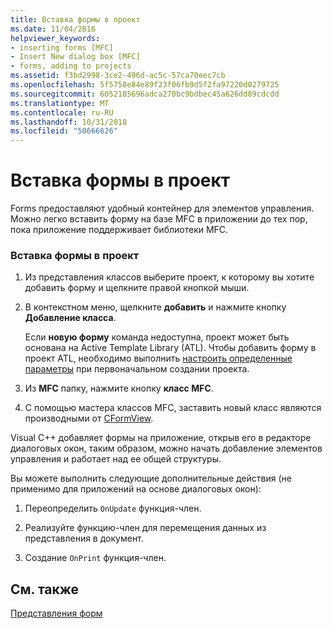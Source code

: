 ```yaml
---
title: Вставка формы в проект
ms.date: 11/04/2016
helpviewer_keywords:
- inserting forms [MFC]
- Insert New dialog box [MFC]
- forms, adding to projects
ms.assetid: f3bd2998-3ce2-496d-ac5c-57ca70eec7cb
ms.openlocfilehash: 5f5758e84e89f23f06fb9d5f2fa97220d0279725
ms.sourcegitcommit: 6052185696adca270bc9bdbec45a626dd89cdcdd
ms.translationtype: MT
ms.contentlocale: ru-RU
ms.lasthandoff: 10/31/2018
ms.locfileid: "50666626"
---
```

# <a name="inserting-a-form-into-a-project"></a>Вставка формы в проект

Forms предоставляют удобный контейнер для элементов управления. Можно легко вставить форму на базе MFC в приложении до тех пор, пока приложение поддерживает библиотеки MFC.

### <a name="to-insert-a-form-into-your-project"></a>Вставка формы в проект

1. Из представления классов выберите проект, к которому вы хотите добавить форму и щелкните правой кнопкой мыши.

1. В контекстном меню, щелкните **добавить** и нажмите кнопку **Добавление класса**.

   Если **новую форму** команда недоступна, проект может быть основана на Active Template Library (ATL). Чтобы добавить форму в проект ATL, необходимо выполнить [настроить определенные параметры](../atl/reference/application-settings-atl-project-wizard.md) при первоначальном создании проекта.

1. Из **MFC** папку, нажмите кнопку **класс MFC**.

1. С помощью мастера классов MFC, заставить новый класс являются производными от [CFormView](../mfc/reference/cformview-class.md).

Visual C++ добавляет формы на приложение, открыв его в редакторе диалоговых окон, таким образом, можно начать добавление элементов управления и работает над ее общей структуры.

Вы можете выполнить следующие дополнительные действия (не применимо для приложений на основе диалоговых окон):

1. Переопределить `OnUpdate` функция-член.

1. Реализуйте функцию-член для перемещения данных из представления в документ.

1. Создание `OnPrint` функция-член.

## <a name="see-also"></a>См. также

[Представления форм](../mfc/form-views-mfc.md)

